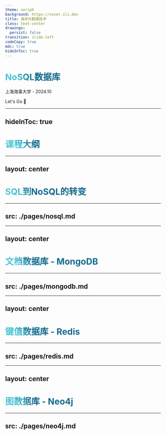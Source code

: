 ```yaml
---
theme: seriph
background: https://cover.sli.dev
title: 海洋大数据技术
class: text-center
drawings:
  persist: false
transition: slide-left
codeCopy: true
mdc: true
hideInToc: true
---
```


# NoSQL数据库

上海海事大学 - 2024.10

<div class="pt-12">
  <span @click="$slidev.nav.next" class="px-2 py-1 rounded cursor-pointer" hover="bg-white bg-opacity-10">
    Let's Go 🚀<carbon:arrow-right class="inline"/>
  </span>
</div>

<div class="abs-br m-6 flex gap-2">
  <a href="https://github.com/MingLi19/slides" target="_blank" alt="GitHub" title="Open in GitHub"
    class="text-xl slidev-icon-btn opacity-50 !border-none !hover:text-white">
    <carbon-logo-github />
  </a>
</div>

<style>
h1 {
  background-color: #2B90B6;
  background-image: linear-gradient(45deg, #4EC5D4 10%, #146b8c 20%);
  background-size: 100%;
  -webkit-background-clip: text;
  -moz-background-clip: text;
  -webkit-text-fill-color: transparent;
  -moz-text-fill-color: transparent;
}
</style>
---
hideInToc: true
---

# 课程大纲

<Toc minDepth="1" maxDepth="2" columns="3"></Toc>

---
layout: center
---

# SQL到NoSQL的转变

---
src: ./pages/nosql.md
---

---
layout: center
---

# 文档数据库 - MongoDB

---
src: ./pages/mongodb.md
---

---
layout: center
---

# 键值数据库 - Redis
---
src: ./pages/redis.md
---

---
layout: center
---

# 图数据库 - Neo4j
---
src: ./pages/neo4j.md
---
